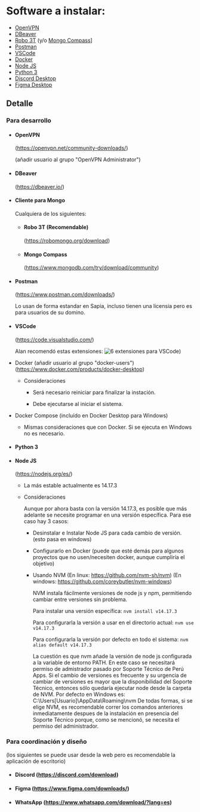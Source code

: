 # Software a instalar:

- [OpenVPN](#openvpn)
- [DBeaver](#dbeaver)
- [Robo 3T](#robot3t) (y/o [Mongo Compass](#mongo-compass)]
- [Postman](#postman)
- [VSCode](#vscode)
- [Docker](#docker)
- [Node JS](#nodejs)
- [Python 3](#python)
- [Discord Desktop](#discord-desktop)
- [Figma Desktop](#figma-desktop)

## Detalle

### Para desarrollo

- #### OpenVPN

  (https://openvpn.net/community-downloads/)

  (añadir usuario al grupo "OpenVPN Administrator")

- #### DBeaver

  (https://dbeaver.io/)

- #### Cliente para Mongo

  Cualquiera de los siguientes:

  - #### Robo 3T (Recomendable)
    (https://robomongo.org/download)
  - #### Mongo Compass
    (https://www.mongodb.com/try/download/community)

- #### Postman

  (https://www.postman.com/downloads/)

  Lo usan de forma estandar en Sapia, incluso tienen una licensia pero es para usuarios de su domino.

- #### VSCode

  (https://code.visualstudio.com/)

  Alan recomendó estas extensiones: ![6 extensiones para VSCode](https://media.discordapp.net/attachments/861674535262093335/861995197700243456/unknown.png?width=675&height=670))

- Docker (añadir usuario al grupo "docker-users")
  (https://www.docker.com/products/docker-desktop)

  - Consideraciones

    - Será necesario reiniciar para finalizar la instación.

    - Debe ejecutarse al iniciar el sistema.

- Docker Compose (incluído en Docker Desktop para Windows)

  - Mismas consideraciones que con Docker. Si se ejecuta en Windows no es necesario.

- #### Python 3
- #### Node JS

  (https://nodejs.org/es/)

  - La más estable actualmente es 14.17.3

  - Consideraciones

    Aunque por ahora basta con la versión 14.17.3, es posible que más adelante se necesite programar en una versión específica. Para ese caso hay 3 casos:

    - Desinstalar e Instalar Node JS para cada cambio de versión. (esto pasa en windows)

    - Configurarlo en Docker (puede que esté demás para algunos proyectos que no usen/necesiten docker, aunque cumpliría el objetivo)

    - Usando NVM
      (En linux: https://github.com/nvm-sh/nvm)
      (En windows: https://github.com/coreybutler/nvm-windows)

      NVM instala fácilmente versiones de node js y npm, permitiendo cambiar entre versiones sin problema.

      Para instalar una versión específica:
      `nvm install v14.17.3`

      Para configurarla la versión a usar en el directorio actual:
      `nvm use v14.17.3`

      Para configurarla la versión por defecto en todo el sistema:
      `nvm alias default v14.17.3`

      La cuestión es que nvm añade la versión de node js configurada a la variable de entorno PATH. En este caso se necesitará permiso de admistrador pasado por Soporte Técnico de Perú Apps. Si el cambio de versiones es frecuente y su urgencia de cambiar de versiones es mayor que la disponibilidad del Soporte Técnico, entonces sólo quedaría ejecutar node desde la carpeta de NVM. Por defecto en Windows es: C:\Users\[Usuario]\AppData\Roaming\nvm
      De todas formas, si se elige NVM, es recomendable correr los comandos anteriores inmediatamente despues de la instalación en presencia del Soporte Técnico porque, como se mencionó, se necesita el permiso del administrador.

### Para coordinación y diseño

(los siguientes se puede usar desde la web pero es recomendable la aplicación de escritorio)

- #### Discord (https://discord.com/download)
- #### Figma (https://www.figma.com/downloads/)
- #### WhatsApp (https://www.whatsapp.com/download/?lang=es)
